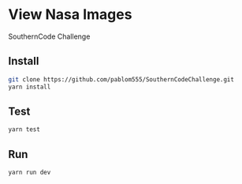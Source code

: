 # View Nasa Images

SouthernCode Challenge

## Install

```bash
git clone https://github.com/pablom555/SouthernCodeChallenge.git
yarn install
```

## Test

```bash
yarn test
```

## Run

```bash
yarn run dev
```
